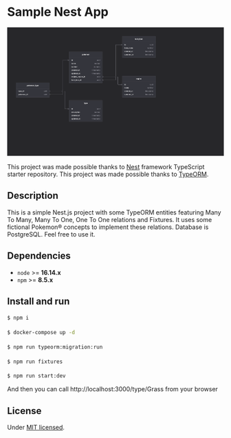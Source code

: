 # Sample Nest App

<p align="center">
  <a href="https://github.com/danielvfo/sample-nest-app" target="blank"><img src="./diagram.png" width="640" alt="Project ER Diagram" /></a>
</p>

This project was made possible thanks to [Nest](https://github.com/nestjs/nest) framework TypeScript starter repository.
This project was made possible thanks to [TypeORM](https://github.com/typeorm/typeorm).

## Description

This is a simple Nest.js project with some TypeORM entities featuring Many To Many, Many To One, One To One relations and Fixtures. It uses some fictional Pokemon® concepts to implement these relations. Database is PostgreSQL. Feel free to use it.

## Dependencies

- `node` >= **16.14.x**
- `npm` >= **8.5.x**

## Install and run

```bash
$ npm i

$ docker-compose up -d

$ npm run typeorm:migration:run

$ npm run fixtures

$ npm run start:dev
```
And then you can call http://localhost:3000/type/Grass from your browser

## License

Under [MIT licensed](LICENSE).
